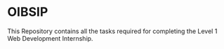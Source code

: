 # OIBSIP
This Repository contains all the tasks required for completing the Level 1 Web Development Internship.
